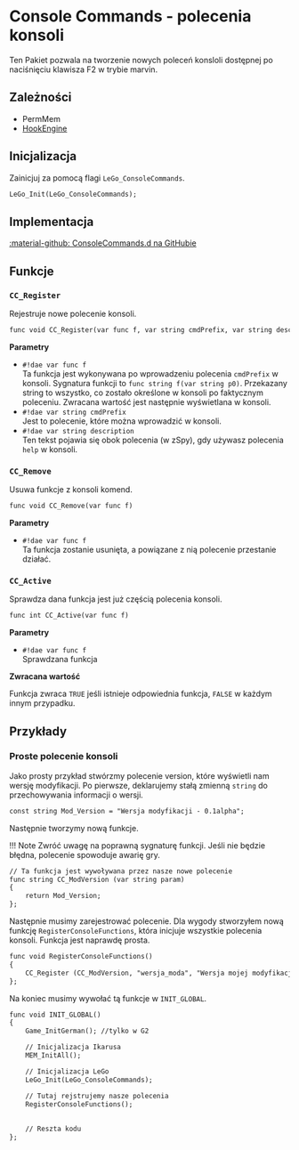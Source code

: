 # Console Commands - polecenia konsoli
Ten Pakiet pozwala na tworzenie nowych poleceń konsloli dostępnej po naciśnięciu klawisza F2 w trybie marvin.

## Zależności

- PermMem
- [HookEngine](../tools/hook_engine.md)

## Inicjalizacja
Zainicjuj za pomocą flagi `LeGo_ConsoleCommands`.
```dae
LeGo_Init(LeGo_ConsoleCommands);
```

## Implementacja
[:material-github: ConsoleCommands.d na GitHubie](https://github.com/Lehona/LeGo/blob/dev/ConsoleCommands.d)

## Funkcje

### `CC_Register`
Rejestruje nowe polecenie konsoli.
```dae
func void CC_Register(var func f, var string cmdPrefix, var string description)
```
**Parametry**

- `#!dae var func f`  
    Ta funkcja jest wykonywana po wprowadzeniu polecenia `cmdPrefix` w konsoli. Sygnatura funkcji to `func string f(var string p0)`. Przekazany string to wszystko, co zostało określone w konsoli po faktycznym poleceniu. Zwracana wartość jest następnie wyświetlana w konsoli.
- `#!dae var string cmdPrefix`  
    Jest to polecenie, które można wprowadzić w konsoli.
- `#!dae var string description`  
    Ten tekst pojawia się obok polecenia (w zSpy), gdy używasz polecenia `help` w konsoli.

### `CC_Remove`
Usuwa funkcje z konsoli komend.
```dae
func void CC_Remove(var func f)
```
**Parametry**

- `#!dae var func f`  
    Ta funkcja zostanie usunięta, a powiązane z nią polecenie przestanie działać.

### `CC_Active`
Sprawdza dana funkcja jest już częścią polecenia konsoli.
```dae
func int CC_Active(var func f)
```
**Parametry**

- `#!dae var func f`  
    Sprawdzana funkcja

**Zwracana wartość**

Funkcja zwraca `TRUE` jeśli istnieje odpowiednia funkcja, `FALSE` w każdym innym przypadku.

## Przykłady

### Proste polecenie konsoli
Jako prosty przykład stwórzmy polecenie version, które wyświetli nam wersję modyfikacji. 
Po pierwsze, deklarujemy stałą zmienną `string` do przechowywania informacji o wersji.
```dae
const string Mod_Version = "Wersja modyfikacji - 0.1alpha";
```
Następnie tworzymy nową funkcje.

!!! Note
    Zwróć uwagę na poprawną sygnaturę funkcji. Jeśli nie będzie błędna, polecenie spowoduje awarię gry.

```dae
// Ta funkcja jest wywoływana przez nasze nowe polecenie
func string CC_ModVersion (var string param)
{
    return Mod_Version;
};
```
Następnie musimy zarejestrować polecenie. Dla wygody stworzyłem nową funkcję `RegisterConsoleFunctions`, która inicjuje wszystkie polecenia konsoli. Funkcja jest naprawdę prosta.
```dae
func void RegisterConsoleFunctions()
{
    CC_Register (CC_ModVersion, "wersja_moda", "Wersja mojej modyfikacji.");
};
```
Na koniec musimy wywołać tą funkcje w `INIT_GLOBAL`.
```dae
func void INIT_GLOBAL()
{
    Game_InitGerman(); //tylko w G2

    // Inicjalizacja Ikarusa
    MEM_InitAll();

    // Inicjalizacja LeGo
    LeGo_Init(LeGo_ConsoleCommands);

    // Tutaj rejstrujemy nasze polecenia
    RegisterConsoleFunctions();
    
    
    // Reszta kodu
};
```
